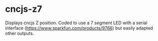 # cncjs-z7

Displays cncjs Z position.  Coded to use a 7 segment LED with a serial interface (https://www.sparkfun.com/products/9766) but easily adapted other outputs.


